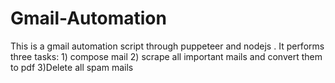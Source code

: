 # Gmail-Automation
This is a gmail automation script through puppeteer and nodejs . It performs three tasks: 1) compose mail 2) scrape all important mails and convert them to pdf 3)Delete all spam mails
